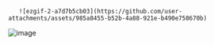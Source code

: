        ![ezgif-2-a7d7b5cb03](https://github.com/user-attachments/assets/985a8455-b52b-4a88-921e-b490e758670b)

![image](https://github.com/user-attachments/assets/cd99822e-8510-4a65-aa5e-5bc989a86705)
